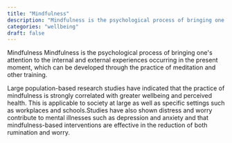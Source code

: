 ```yaml
---
title: "Mindfulness"
description: "Mindfulness is the psychological process of bringing one's attention to the internal and external experiences occurring in the present moment, which can be developed through the practice of meditation and other training."
categories: "wellbeing"
draft: false
---
```


Mindfulness Mindfulness is the psychological process of bringing one's attention to the internal and external experiences occurring in the present moment, which can be developed through the practice of meditation and other training.

Large population-based research studies have indicated that the practice of mindfulness is strongly correlated with greater wellbeing and perceived health. This is applicable to society at large as well as specific settings such as workplaces and schools.Studies have also shown distress and worry contribute to mental illnesses such as depression and anxiety and that mindfulness-based interventions are effective in the reduction of both rumination and worry.